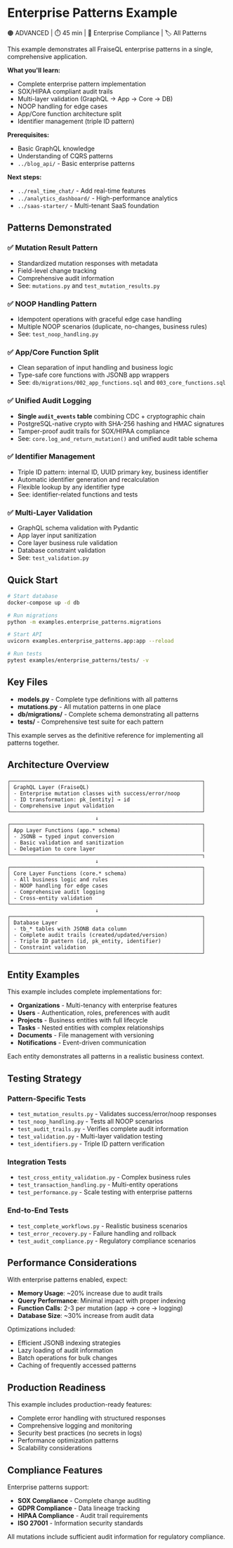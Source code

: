 # Enterprise Patterns Example

🟠 ADVANCED | ⏱️ 45 min | 🎯 Enterprise Compliance | 🏷️ All Patterns

This example demonstrates all FraiseQL enterprise patterns in a single, comprehensive application.

**What you'll learn:**
- Complete enterprise pattern implementation
- SOX/HIPAA compliant audit trails
- Multi-layer validation (GraphQL → App → Core → DB)
- NOOP handling for edge cases
- App/Core function architecture split
- Identifier management (triple ID pattern)

**Prerequisites:**
- Basic GraphQL knowledge
- Understanding of CQRS patterns
- `../blog_api/` - Basic enterprise patterns

**Next steps:**
- `../real_time_chat/` - Add real-time features
- `../analytics_dashboard/` - High-performance analytics
- `../saas-starter/` - Multi-tenant SaaS foundation

## Patterns Demonstrated

### ✅ Mutation Result Pattern
- Standardized mutation responses with metadata
- Field-level change tracking
- Comprehensive audit information
- See: `mutations.py` and `test_mutation_results.py`

### ✅ NOOP Handling Pattern
- Idempotent operations with graceful edge case handling
- Multiple NOOP scenarios (duplicate, no-changes, business rules)
- See: `test_noop_handling.py`

### ✅ App/Core Function Split
- Clean separation of input handling and business logic
- Type-safe core functions with JSONB app wrappers
- See: `db/migrations/002_app_functions.sql` and `003_core_functions.sql`

### ✅ Unified Audit Logging
- **Single `audit_events` table** combining CDC + cryptographic chain
- PostgreSQL-native crypto with SHA-256 hashing and HMAC signatures
- Tamper-proof audit trails for SOX/HIPAA compliance
- See: `core.log_and_return_mutation()` and unified audit table schema

### ✅ Identifier Management
- Triple ID pattern: internal ID, UUID primary key, business identifier
- Automatic identifier generation and recalculation
- Flexible lookup by any identifier type
- See: identifier-related functions and tests

### ✅ Multi-Layer Validation
- GraphQL schema validation with Pydantic
- App layer input sanitization
- Core layer business rule validation
- Database constraint validation
- See: `test_validation.py`

## Quick Start

```bash
# Start database
docker-compose up -d db

# Run migrations
python -m examples.enterprise_patterns.migrations

# Start API
uvicorn examples.enterprise_patterns.app:app --reload

# Run tests
pytest examples/enterprise_patterns/tests/ -v
```

## Key Files

- **models.py** - Complete type definitions with all patterns
- **mutations.py** - All mutation patterns in one place
- **db/migrations/** - Complete schema demonstrating all patterns
- **tests/** - Comprehensive test suite for each pattern

This example serves as the definitive reference for implementing all patterns together.

## Architecture Overview

```
┌─────────────────────────────────────────────────────────────┐
│ GraphQL Layer (FraiseQL)                                    │
│ - Enterprise mutation classes with success/error/noop       │
│ - ID transformation: pk_[entity] → id                       │
│ - Comprehensive input validation                            │
└─────────────────────────────────────────────────────────────┘
                            ↓
┌─────────────────────────────────────────────────────────────┐
│ App Layer Functions (app.* schema)                          │
│ - JSONB → typed input conversion                            │
│ - Basic validation and sanitization                         │
│ - Delegation to core layer                                  │
└─────────────────────────────────────────────────────────────┐
                            ↓
┌─────────────────────────────────────────────────────────────┐
│ Core Layer Functions (core.* schema)                        │
│ - All business logic and rules                              │
│ - NOOP handling for edge cases                              │
│ - Comprehensive audit logging                               │
│ - Cross-entity validation                                   │
└─────────────────────────────────────────────────────────────┘
                            ↓
┌─────────────────────────────────────────────────────────────┐
│ Database Layer                                              │
│ - tb_* tables with JSONB data column                        │
│ - Complete audit trails (created/updated/version)           │
│ - Triple ID pattern (id, pk_entity, identifier)             │
│ - Constraint validation                                     │
└─────────────────────────────────────────────────────────────┘
```

## Entity Examples

This example includes complete implementations for:

- **Organizations** - Multi-tenancy with enterprise features
- **Users** - Authentication, roles, preferences with audit
- **Projects** - Business entities with full lifecycle
- **Tasks** - Nested entities with complex relationships
- **Documents** - File management with versioning
- **Notifications** - Event-driven communication

Each entity demonstrates all patterns in a realistic business context.

## Testing Strategy

### Pattern-Specific Tests
- `test_mutation_results.py` - Validates success/error/noop responses
- `test_noop_handling.py` - Tests all NOOP scenarios
- `test_audit_trails.py` - Verifies complete audit information
- `test_validation.py` - Multi-layer validation testing
- `test_identifiers.py` - Triple ID pattern verification

### Integration Tests
- `test_cross_entity_validation.py` - Complex business rules
- `test_transaction_handling.py` - Multi-entity operations
- `test_performance.py` - Scale testing with enterprise patterns

### End-to-End Tests
- `test_complete_workflows.py` - Realistic business scenarios
- `test_error_recovery.py` - Failure handling and rollback
- `test_audit_compliance.py` - Regulatory compliance scenarios

## Performance Considerations

With enterprise patterns enabled, expect:
- **Memory Usage**: ~20% increase due to audit trails
- **Query Performance**: Minimal impact with proper indexing
- **Function Calls**: 2-3 per mutation (app → core → logging)
- **Database Size**: ~30% increase from audit data

Optimizations included:
- Efficient JSONB indexing strategies
- Lazy loading of audit information
- Batch operations for bulk changes
- Caching of frequently accessed patterns

## Production Readiness

This example includes production-ready features:
- Complete error handling with structured responses
- Comprehensive logging and monitoring
- Security best practices (no secrets in logs)
- Performance optimization patterns
- Scalability considerations

## Compliance Features

Enterprise patterns support:
- **SOX Compliance** - Complete change auditing
- **GDPR Compliance** - Data lineage tracking
- **HIPAA Compliance** - Audit trail requirements
- **ISO 27001** - Information security standards

All mutations include sufficient audit information for regulatory compliance.
